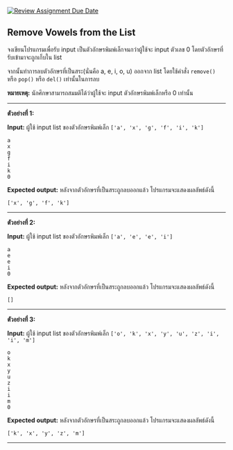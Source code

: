 [![Review Assignment Due Date](https://classroom.github.com/assets/deadline-readme-button-22041afd0340ce965d47ae6ef1cefeee28c7c493a6346c4f15d667ab976d596c.svg)](https://classroom.github.com/a/y2Qp9zP8)
## Remove Vowels from the List

จงเขียนโปรแกรมเพื่อรับ input เป็นตัวอักษรพิมพ์เล็กจนกว่าผู้ใช้จะ input ตัวเลข 0 โดยตัวอักษรที่รับเข้ามาจะถูกเก็บใน list

จากนั้นทำการลบตัวอักษรที่เป็นสระ(นั่นคือ a, e, i, o, u) ออกจาก list โดยใช้คำสั่ง `remove()` หรือ `pop()` หรือ `del()` เท่านั้นในการลบ 

**หมายเหตุ:** นักศึกษาสามารถสมมติได้ว่าผู้ใช้จะ input ตัวอักษรพิมพ์เล็กหรือ 0 เท่านั้น
<hr>

**ตัวอย่างที่ 1:**

**Input:** ผู้ใช้ input list ของตัวอักษรพิมพ์เล็ก  `['a', 'x', 'g', 'f', 'i', 'k']`
```
a
x
g
f
i
k
0
```
**Expected output:** หลังจากตัวอักษรที่เป็นสระถูกลบออกแล้ว โปรแกรมจะแสดงผลลัพธ์ดังนี้ 
```
['x', 'g', 'f', 'k']
```
<hr>

**ตัวอย่างที่ 2:**

**Input:** ผู้ใช้ input list ของตัวอักษรพิมพ์เล็ก  `['a', 'e', 'e', 'i']`
```
a 
e
e
i
0
```
**Expected output:** หลังจากตัวอักษรที่เป็นสระถูกลบออกแล้ว โปรแกรมจะแสดงผลลัพธ์ดังนี้ 
```
[]
```
<hr>

**ตัวอย่างที่ 3:**

**Input:** ผู้ใช้ input list ของตัวอักษรพิมพ์เล็ก `['o', 'k', 'x', 'y', 'u', 'z', 'i', 'i', 'm']`
```
o  
k    
x
y 
u
z
i
i
m
0
```
**Expected output:** หลังจากตัวอักษรที่เป็นสระถูกลบออกแล้ว โปรแกรมจะแสดงผลลัพธ์ดังนี้
```
['k', 'x', 'y', 'z', 'm']
```
<hr>
